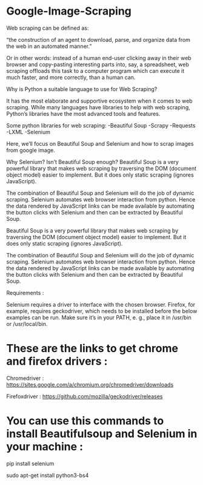 # Google-Image-Scraping

Web scraping can be defined as:

“the construction of an agent to download, parse, and organize data from the web in an automated manner.”

Or in other words: instead of a human end-user clicking away in their web browser and copy-pasting interesting parts into, say, a spreadsheet, web scraping offloads this task to a computer program which can execute it much faster, and more correctly, than a human can.

Why is Python a suitable language to use for Web Scraping?

It has the most elaborate and supportive ecosystem when it comes to web scraping. While many languages have libraries to help with web scraping, Python’s libraries have the most advanced tools and features.

Some python libraries for web scraping:
-Beautiful Soup
-Scrapy
-Requests
-LXML
-Selenium

Here, we’ll focus on Beautiful Soup and Selenium and how to scrap images from google image.

Why Selenium? Isn’t Beautiful Soup enough?
Beautiful Soup is a very powerful library that makes web scraping by traversing the DOM (document object model) easier to implement. But it does only static scraping (ignores JavaScript). 

The combination of Beautiful Soup and Selenium will do the job of dynamic scraping. Selenium automates web browser interaction from python. Hence the data rendered by JavaScript links can be made available by automating the button clicks with Selenium and then can be extracted by Beautiful Soup.


Beautiful Soup is a very powerful library that makes web scraping by traversing the DOM (document object model) easier to implement. But it does only static scraping (ignores JavaScript). 

The combination of Beautiful Soup and Selenium will do the job of dynamic scraping. Selenium automates web browser interaction from python. Hence the data rendered by JavaScript links can be made available by automating the button clicks with Selenium and then can be extracted by Beautiful Soup.

Requirements :

Selenium requires a driver to interface with the chosen browser. Firefox, for example, requires geckodriver, which needs to be installed before the below examples can be run. Make sure it’s in your PATH, e. g., place it in /usr/bin or /usr/local/bin.

# These are the links to get chrome and firefox drivers :

Chromedriver : https://sites.google.com/a/chromium.org/chromedriver/downloads

Firefoxdriver : https://github.com/mozilla/geckodriver/releases



# You can use this commands to install Beautifulsoup and Selenium in your machine :

pip install selenium

sudo apt-get install python3-bs4
